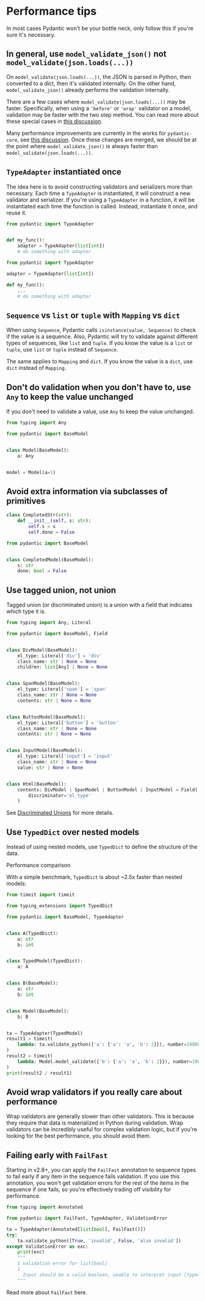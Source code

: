 # Performance tips

In most cases Pydantic won't be your bottle neck, only follow this if you're sure it's necessary.

## In general, use `model_validate_json()` not `model_validate(json.loads(...))`

On `model_validate(json.loads(...))`, the JSON is parsed in Python, then converted to a dict, then it's validated internally. On the other hand, `model_validate_json()` already performs the validation internally.

There are a few cases where `model_validate(json.loads(...))` may be faster. Specifically, when using a `'before'` or `'wrap'` validator on a model, validation may be faster with the two step method. You can read more about these special cases in [this discussion](https://github.com/pydantic/pydantic/discussions/6388#discussioncomment-8193105).

Many performance improvements are currently in the works for `pydantic-core`, see [this discussion](https://github.com/pydantic/pydantic/discussions/6388#discussioncomment-8194048). Once these changes are merged, we should be at the point where `model_validate_json()` is always faster than `model_validate(json.loads(...))`.

## `TypeAdapter` instantiated once

The idea here is to avoid constructing validators and serializers more than necessary. Each time a `TypeAdapter` is instantiated, it will construct a new validator and serializer. If you're using a `TypeAdapter` in a function, it will be instantiated each time the function is called. Instead, instantiate it once, and reuse it.

```python
from pydantic import TypeAdapter


def my_func():
    adapter = TypeAdapter(list[int])
    # do something with adapter

```

```python
from pydantic import TypeAdapter

adapter = TypeAdapter(list[int])

def my_func():
    ...
    # do something with adapter

```

## `Sequence` vs `list` or `tuple` with `Mapping` vs `dict`

When using `Sequence`, Pydantic calls `isinstance(value, Sequence)` to check if the value is a sequence. Also, Pydantic will try to validate against different types of sequences, like `list` and `tuple`. If you know the value is a `list` or `tuple`, use `list` or `tuple` instead of `Sequence`.

The same applies to `Mapping` and `dict`. If you know the value is a `dict`, use `dict` instead of `Mapping`.

## Don't do validation when you don't have to, use `Any` to keep the value unchanged

If you don't need to validate a value, use `Any` to keep the value unchanged.

```python
from typing import Any

from pydantic import BaseModel


class Model(BaseModel):
    a: Any


model = Model(a=1)

```

## Avoid extra information via subclasses of primitives

```python
class CompletedStr(str):
    def __init__(self, s: str):
        self.s = s
        self.done = False

```

```python
from pydantic import BaseModel


class CompletedModel(BaseModel):
    s: str
    done: bool = False

```

## Use tagged union, not union

Tagged union (or discriminated union) is a union with a field that indicates which type it is.

```python
from typing import Any, Literal

from pydantic import BaseModel, Field


class DivModel(BaseModel):
    el_type: Literal['div'] = 'div'
    class_name: str | None = None
    children: list[Any] | None = None


class SpanModel(BaseModel):
    el_type: Literal['span'] = 'span'
    class_name: str | None = None
    contents: str | None = None


class ButtonModel(BaseModel):
    el_type: Literal['button'] = 'button'
    class_name: str | None = None
    contents: str | None = None


class InputModel(BaseModel):
    el_type: Literal['input'] = 'input'
    class_name: str | None = None
    value: str | None = None


class Html(BaseModel):
    contents: DivModel | SpanModel | ButtonModel | InputModel = Field(
        discriminator='el_type'
    )

```

See [Discriminated Unions](../unions/#discriminated-unions) for more details.

## Use `TypedDict` over nested models

Instead of using nested models, use `TypedDict` to define the structure of the data.

Performance comparison

With a simple benchmark, `TypedDict` is about ~2.5x faster than nested models:

```python
from timeit import timeit

from typing_extensions import TypedDict

from pydantic import BaseModel, TypeAdapter


class A(TypedDict):
    a: str
    b: int


class TypedModel(TypedDict):
    a: A


class B(BaseModel):
    a: str
    b: int


class Model(BaseModel):
    b: B


ta = TypeAdapter(TypedModel)
result1 = timeit(
    lambda: ta.validate_python({'a': {'a': 'a', 'b': 2}}), number=10000
)
result2 = timeit(
    lambda: Model.model_validate({'b': {'a': 'a', 'b': 2}}), number=10000
)
print(result2 / result1)

```

## Avoid wrap validators if you really care about performance

Wrap validators are generally slower than other validators. This is because they require that data is materialized in Python during validation. Wrap validators can be incredibly useful for complex validation logic, but if you're looking for the best performance, you should avoid them.

## Failing early with `FailFast`

Starting in v2.8+, you can apply the `FailFast` annotation to sequence types to fail early if any item in the sequence fails validation. If you use this annotation, you won't get validation errors for the rest of the items in the sequence if one fails, so you're effectively trading off visibility for performance.

```python
from typing import Annotated

from pydantic import FailFast, TypeAdapter, ValidationError

ta = TypeAdapter(Annotated[list[bool], FailFast()])
try:
    ta.validate_python([True, 'invalid', False, 'also invalid'])
except ValidationError as exc:
    print(exc)
    """
    1 validation error for list[bool]
    1
      Input should be a valid boolean, unable to interpret input [type=bool_parsing, input_value='invalid', input_type=str]
    """

```

Read more about `FailFast` here.
